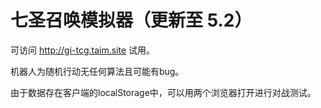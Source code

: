 
# 七圣召唤模拟器（更新至 5.2）

可访问 http://gi-tcg.taim.site 试用。

机器人为随机行动无任何算法且可能有bug。

由于数据存在客户端的localStorage中，可以用两个浏览器打开进行对战测试。